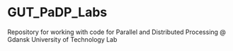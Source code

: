 # GUT_PaDP_Labs
Repository for working with code for Parallel and Distributed Processing @ Gdansk University of Technology Lab
